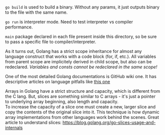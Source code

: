 `go build` is used to build a binary. Without any params, it just outputs binary to the file with the same name.

`go run` is interpreter mode. Need to test interpreter vs compiler performance.

`main` package declared in each file present inside this directory, so be sure to pass a specific file to compiler/interpreter.

As it turns out, Golang has a strict scope inheritance for almost any language construct that works with a code block (for, if, etc.). All variables from parent scope are implicitely derived in child scope, but also can be redeclared. _Variables and consts cannot be redeclared in the same scope!_

One of the most detailed Golang documentations is GitHub wiki one. It has descriptive articles on language pitfalls like [this one](https://github.com/golang/go/wiki/SliceTricks)

Arrays in Golang have a strict structure and capacity, which is different from the C lang. But, slices are something similar to C arrays - it's just a pointer to underlying array beginning, also length and capacity.   
To increase the capacity of a slice one must create a new, larger slice and copy the contents of the original slice into it. This technique is how dynamic array implementations from other languages work behind the scenes.
Great article to understand slices: https://blog.golang.org/go-slices-usage-and-internals

